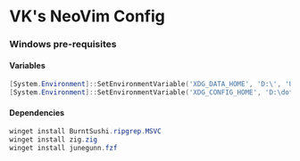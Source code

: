 # VK's NeoVim Config

### Windows pre-requisites

#### Variables

```powershell
[System.Environment]::SetEnvironmentVariable('XDG_DATA_HOME', 'D:\', 'User')
[System.Environment]::SetEnvironmentVariable('XDG_CONFIG_HOME', 'D:\dotfiles', 'User')
```

#### Dependencies

```powershell
winget install BurntSushi.ripgrep.MSVC
winget install zig.zig
winget install junegunn.fzf
```
